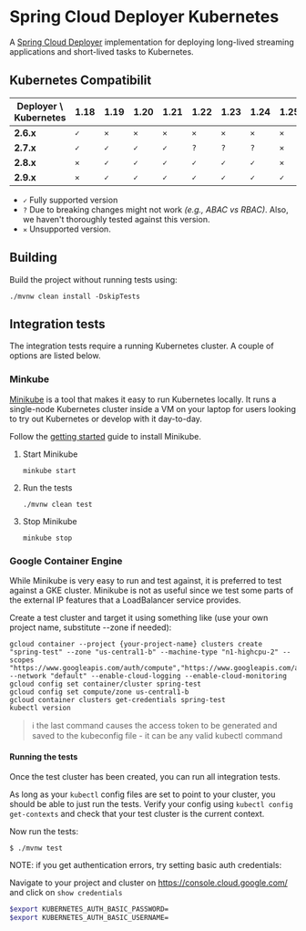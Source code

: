 # Spring Cloud Deployer Kubernetes
A [Spring Cloud Deployer](https://github.com/spring-cloud/spring-cloud-deployer) implementation for deploying long-lived streaming applications and short-lived tasks to Kubernetes.

## Kubernetes Compatibilit

| Deployer \ Kubernetes | 1.18 | 1.19 | 1.20 | 1.21 | 1.22 | 1.23 | 1.24 | 1.25  | 1.26 | 1.27 |
|-----------------------|------|------|------|------|------|------|------|-------|------|------|
| **2.6.x**             | `✓`  | `✕`  | `✕`  | `✕`  | `✕`   | `✕`   |`✕`  | `✕`   |`✕`  | `✕`   |
| **2.7.x**             | `✓`  | `✓`  | `✓`  | `✓`  | `?`   | `?`   |`?`  | `✕`   |`✕`  | `✕`   |
| **2.8.x**             | `✕`  | `✓`  | `✓`  | `✓`  | `✓`   | `✓`   |`✓`  | `✕`   |`✕`  | `✕`   |
| **2.9.x**             | `✕`  | `✓`  | `✓`  | `✓`  | `✓`   | `✓`   |`✓`  | `✓`   |`✓`  | `✓`   |

- `✓` Fully supported version
- `?` Due to breaking changes might not work _(e.g., ABAC vs RBAC)_. Also, we haven't thoroughly tested against this version.
- `✕` Unsupported version.

## Building

Build the project without running tests using:

```
./mvnw clean install -DskipTests
```

## Integration tests

The integration tests require a running Kubernetes cluster. A couple of options are listed below.

### Minkube
[Minikube](https://github.com/kubernetes/minikube) is a tool that makes it easy to run Kubernetes locally. It runs a single-node Kubernetes cluster inside a VM on your laptop for users looking to try out Kubernetes or develop with it day-to-day. 

Follow the [getting started](https://minikube.sigs.k8s.io/docs/start/) guide to install Minikube.

1. Start Minikube
   ```shell
   minkube start
   ```
2. Run the tests
   ```shell
   ./mvnw clean test
   ```
3. Stop Minikube
   ```shell
   minkube stop
   ```


### Google Container Engine
While Minikube is very easy to run and test against, it is preferred to test against a GKE cluster. Minikube is not as useful since we test some parts of the external IP features that a LoadBalancer service provides.

Create a test cluster and target it using something like (use your own project name, substitute --zone if needed):

```
gcloud container --project {your-project-name} clusters create "spring-test" --zone "us-central1-b" --machine-type "n1-highcpu-2" --scopes "https://www.googleapis.com/auth/compute","https://www.googleapis.com/auth/devstorage.read_only","https://www.googleapis.com/auth/logging.write" --network "default" --enable-cloud-logging --enable-cloud-monitoring
gcloud config set container/cluster spring-test
gcloud config set compute/zone us-central1-b
gcloud container clusters get-credentials spring-test
kubectl version
```
> :information_source: the last command causes the access token to be generated and saved to the kubeconfig file - it can be any valid kubectl command

#### Running the tests

Once the test cluster has been created, you can run all integration tests.

As long as your `kubectl` config files are set to point to your cluster, you should be able to just run the tests. Verify your config using `kubectl config get-contexts` and check that your test cluster is the current context.

Now run the tests:

```
$ ./mvnw test
```

NOTE: if you get authentication errors, try setting basic auth credentials:

Navigate to your project and cluster on https://console.cloud.google.com/  and click on `show credentials`

```bash
$export KUBERNETES_AUTH_BASIC_PASSWORD=
$export KUBERNETES_AUTH_BASIC_USERNAME=
```


